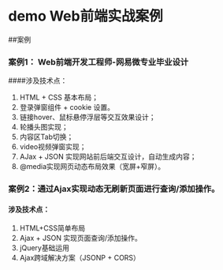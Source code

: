 # demo Web前端实战案例
##案例
### 案例1： Web前端开发工程师-网易微专业毕业设计
####涉及技术点：
1. HTML + CSS 基本布局；
2. 登录弹窗组件 + cookie 设置。 
3. 链接hover、鼠标悬停浮层等交互效果设计；
4. 轮播头图实现；
5. 内容区Tab切换；
6. video视频弹窗实现；
7. AJax + JSON 实现网站前后端交互设计，自动生成内容；
8. @media实现网页动态布局效果（宽屏+窄屏）。

### 案例2：通过Ajax实现动态无刷新页面进行查询/添加操作。
#### 涉及技术点：
1. HTML+CSS简单布局
2. Ajax + JSON 实现页面查询/添加操作。
3. jQuery基础运用
4. Ajax跨域解决方案（JSONP + CORS）


